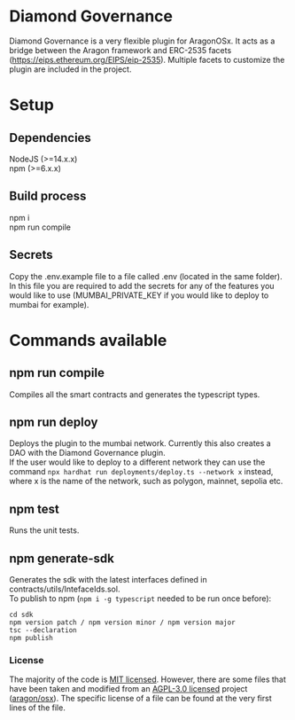 # Diamond Governance
Diamond Governance is a very flexible plugin for AragonOSx. It acts as a bridge between the Aragon framework and ERC-2535 facets (https://eips.ethereum.org/EIPS/eip-2535). Multiple facets to customize the plugin are included in the project.  

# Setup
## Dependencies
NodeJS (>=14.x.x)  
npm (>=6.x.x)  

## Build process
npm i  
npm run compile  

## Secrets
Copy the .env.example file to a file called .env (located in the same folder). In this file you are required to add the secrets for any of the features you would like to use (MUMBAI_PRIVATE_KEY if you would like to deploy to mumbai for example).

# Commands available
## npm run compile
Compiles all the smart contracts and generates the typescript types.  

## npm run deploy
Deploys the plugin to the mumbai network. Currently this also creates a DAO with the Diamond Governance plugin.  
If the user would like to deploy to a different network they can use the command `npx hardhat run deployments/deploy.ts --network x` instead, where x is the name of the network, such as polygon, mainnet, sepolia etc.

## npm test
Runs the unit tests.  

## npm generate-sdk
Generates the sdk with the latest interfaces defined in contracts/utils/IntefaceIds.sol.  
To publish to npm (`npm i -g typescript` needed to be run once before):
```
cd sdk
npm version patch / npm version minor / npm version major
tsc --declaration
npm publish
```

### License

The majority of the code is [MIT licensed](./LICENSE). However, there are some files that have been taken and modified from an [AGPL-3.0 licensed](https://www.gnu.org/licenses/agpl-3.0.en.html) project ([aragon/osx](https://github.com/aragon/osx)). The specific license of a file can be found at the very first lines of the file.
